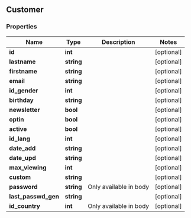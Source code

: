 ## Customer

### Properties
Name | Type | Description | Notes
------------ | ------------- | ------------- | -------------
**id** | **int** |  | [optional] 
**lastname** | **string** |  | [optional] 
**firstname** | **string** |  | [optional] 
**email** | **string** |  | [optional] 
**id_gender** | **int** |  | [optional] 
**birthday** | **string** |  | [optional] 
**newsletter** | **bool** |  | [optional] 
**optin** | **bool** |  | [optional] 
**active** | **bool** |  | [optional] 
**id_lang** | **int** |  | [optional] 
**date_add** | **string** |  | [optional] 
**date_upd** | **string** |  | [optional] 
**max_viewing** | **int** |  | [optional] 
**custom** | **string** |  | [optional] 
**password** | **string** | Only available in body | [optional] 
**last_passwd_gen** | **string** |  | [optional] 
**id_country** | **int** | Only available in body | [optional] 


